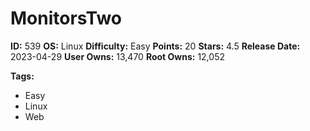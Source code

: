 # MonitorsTwo

**ID:** 539
**OS:** Linux
**Difficulty:** Easy
**Points:** 20
**Stars:** 4.5
**Release Date:** 2023-04-29
**User Owns:** 13,470
**Root Owns:** 12,052

**Tags:**
- Easy
- Linux
- Web

